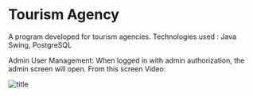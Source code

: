 
# Tourism Agency

A program developed for tourism agencies.
Technologies used : Java Swing, PostgreSQL 


Admin
User Management: When logged in with admin authorization, the admin screen will open. From this screen
Video:

![title](https://github.com/TalhaTopaloglu/TourismAgency/issues/1)
